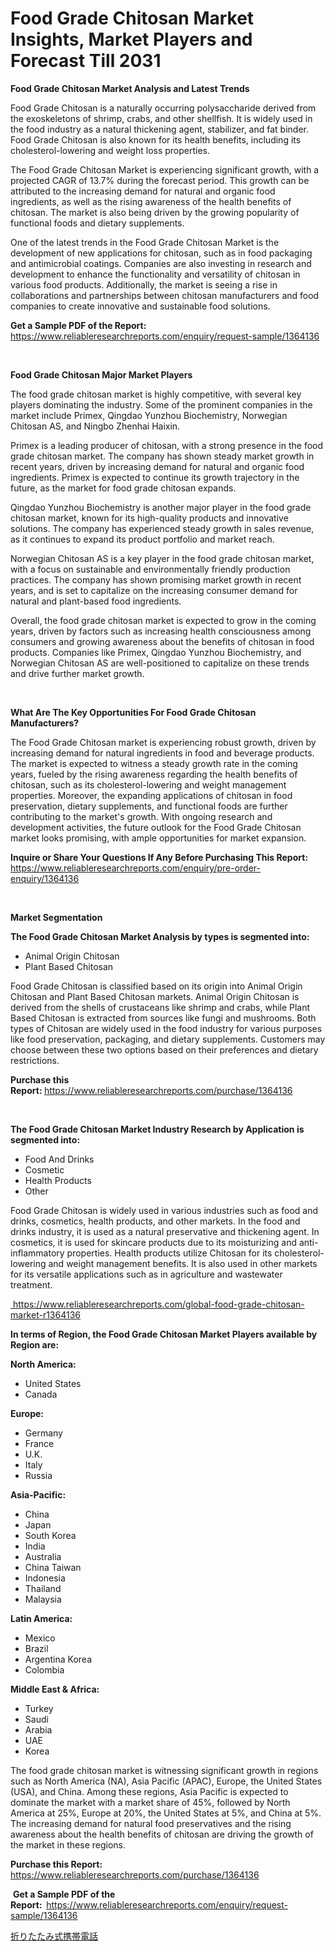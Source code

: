 <p><h1>Food Grade Chitosan Market Insights, Market Players and Forecast Till 2031</h1></p><p><strong>Food Grade Chitosan Market Analysis and Latest Trends</strong></p>
<p><p>Food Grade Chitosan is a naturally occurring polysaccharide derived from the exoskeletons of shrimp, crabs, and other shellfish. It is widely used in the food industry as a natural thickening agent, stabilizer, and fat binder. Food Grade Chitosan is also known for its health benefits, including its cholesterol-lowering and weight loss properties.</p><p>The Food Grade Chitosan Market is experiencing significant growth, with a projected CAGR of 13.7% during the forecast period. This growth can be attributed to the increasing demand for natural and organic food ingredients, as well as the rising awareness of the health benefits of chitosan. The market is also being driven by the growing popularity of functional foods and dietary supplements.</p><p>One of the latest trends in the Food Grade Chitosan Market is the development of new applications for chitosan, such as in food packaging and antimicrobial coatings. Companies are also investing in research and development to enhance the functionality and versatility of chitosan in various food products. Additionally, the market is seeing a rise in collaborations and partnerships between chitosan manufacturers and food companies to create innovative and sustainable food solutions.</p></p>
<p><strong>Get a Sample PDF of the Report:&nbsp;</strong> <a href="https://www.reliableresearchreports.com/enquiry/request-sample/1364136">https://www.reliableresearchreports.com/enquiry/request-sample/1364136</a></p>
<p>&nbsp;</p>
<p><strong>Food Grade Chitosan Major Market Players</strong></p>
<p><p>The food grade chitosan market is highly competitive, with several key players dominating the industry. Some of the prominent companies in the market include Primex, Qingdao Yunzhou Biochemistry, Norwegian Chitosan AS, and Ningbo Zhenhai Haixin. </p><p>Primex is a leading producer of chitosan, with a strong presence in the food grade chitosan market. The company has shown steady market growth in recent years, driven by increasing demand for natural and organic food ingredients. Primex is expected to continue its growth trajectory in the future, as the market for food grade chitosan expands.</p><p>Qingdao Yunzhou Biochemistry is another major player in the food grade chitosan market, known for its high-quality products and innovative solutions. The company has experienced steady growth in sales revenue, as it continues to expand its product portfolio and market reach.</p><p>Norwegian Chitosan AS is a key player in the food grade chitosan market, with a focus on sustainable and environmentally friendly production practices. The company has shown promising market growth in recent years, and is set to capitalize on the increasing consumer demand for natural and plant-based food ingredients.</p><p>Overall, the food grade chitosan market is expected to grow in the coming years, driven by factors such as increasing health consciousness among consumers and growing awareness about the benefits of chitosan in food products. Companies like Primex, Qingdao Yunzhou Biochemistry, and Norwegian Chitosan AS are well-positioned to capitalize on these trends and drive further market growth.</p></p>
<p>&nbsp;</p>
<p><strong>What Are The Key Opportunities For Food Grade Chitosan Manufacturers?</strong></p>
<p><p>The Food Grade Chitosan market is experiencing robust growth, driven by increasing demand for natural ingredients in food and beverage products. The market is expected to witness a steady growth rate in the coming years, fueled by the rising awareness regarding the health benefits of chitosan, such as its cholesterol-lowering and weight management properties. Moreover, the expanding applications of chitosan in food preservation, dietary supplements, and functional foods are further contributing to the market's growth. With ongoing research and development activities, the future outlook for the Food Grade Chitosan market looks promising, with ample opportunities for market expansion.</p></p>
<p><strong>Inquire or Share Your Questions If Any Before Purchasing This Report:</strong> <a href="https://www.reliableresearchreports.com/enquiry/pre-order-enquiry/1364136">https://www.reliableresearchreports.com/enquiry/pre-order-enquiry/1364136</a></p>
<p>&nbsp;</p>
<p><strong>Market Segmentation</strong></p>
<p><strong>The Food Grade Chitosan Market Analysis by types is segmented into:</strong></p>
<p><ul><li>Animal Origin Chitosan</li><li>Plant Based Chitosan</li></ul></p>
<p><p>Food Grade Chitosan is classified based on its origin into Animal Origin Chitosan and Plant Based Chitosan markets. Animal Origin Chitosan is derived from the shells of crustaceans like shrimp and crabs, while Plant Based Chitosan is extracted from sources like fungi and mushrooms. Both types of Chitosan are widely used in the food industry for various purposes like food preservation, packaging, and dietary supplements. Customers may choose between these two options based on their preferences and dietary restrictions.</p></p>
<p><strong>Purchase this Report:&nbsp;</strong><a href="https://www.reliableresearchreports.com/purchase/1364136">https://www.reliableresearchreports.com/purchase/1364136</a></p>
<p>&nbsp;</p>
<p><strong>The Food Grade Chitosan Market Industry Research by Application is segmented into:</strong></p>
<p><ul><li>Food And Drinks</li><li>Cosmetic</li><li>Health Products</li><li>Other</li></ul></p>
<p><p>Food Grade Chitosan is widely used in various industries such as food and drinks, cosmetics, health products, and other markets. In the food and drinks industry, it is used as a natural preservative and thickening agent. In cosmetics, it is used for skincare products due to its moisturizing and anti-inflammatory properties. Health products utilize Chitosan for its cholesterol-lowering and weight management benefits. It is also used in other markets for its versatile applications such as in agriculture and wastewater treatment.</p></p>
<p><a href="https://www.reliableresearchreports.com/global-food-grade-chitosan-market-r1364136">&nbsp;https://www.reliableresearchreports.com/global-food-grade-chitosan-market-r1364136</a></p>
<p><strong>In terms of Region, the Food Grade Chitosan Market Players available by Region are:</strong></p>
<p>
    <p> <strong> North America: </strong>
        <ul>
            <li>United States</li>
            <li>Canada</li>
        </ul>
        </p> 
    <p> <strong> Europe: </strong>
        <ul>
            <li>Germany</li>
            <li>France</li>
            <li>U.K.</li>
            <li>Italy</li>
            <li>Russia</li>
        </ul>
        </p> 
    <p> <strong> Asia-Pacific: </strong>
        <ul>
            <li>China</li>
            <li>Japan</li>
            <li>South Korea</li>
            <li>India</li>
            <li>Australia</li>
            <li>China Taiwan</li>
            <li>Indonesia</li>
            <li>Thailand</li>
            <li>Malaysia</li>
        </ul>
        </p> 
    <p> <strong> Latin America: </strong>
        <ul>
            <li>Mexico</li>
            <li>Brazil</li>
            <li>Argentina Korea</li>
            <li>Colombia</li>
        </ul>
        </p> 
    <p> <strong> Middle East & Africa: </strong>
        <ul>
            <li>Turkey</li>
            <li>Saudi</li>
            <li>Arabia</li>
            <li>UAE</li>
            <li>Korea</li>
        </ul>
    </p>
    </p>
<p><p>The food grade chitosan market is witnessing significant growth in regions such as North America (NA), Asia Pacific (APAC), Europe, the United States (USA), and China. Among these regions, Asia Pacific is expected to dominate the market with a market share of 45%, followed by North America at 25%, Europe at 20%, the United States at 5%, and China at 5%. The increasing demand for natural food preservatives and the rising awareness about the health benefits of chitosan are driving the growth of the market in these regions.</p></p>
<p><strong>Purchase this Report: </strong><a href="https://www.reliableresearchreports.com/purchase/1364136">https://www.reliableresearchreports.com/purchase/1364136</a></p>
<p>&nbsp;<strong>Get a Sample PDF of the Report:&nbsp;&nbsp;</strong><a href="https://www.reliableresearchreports.com/enquiry/request-sample/1364136">https://www.reliableresearchreports.com/enquiry/request-sample/1364136</a></p>
<p><strong></strong></p>
<p><p><a href="https://github.com/lily-u-genius/Market-Research-Report-List-1/blob/main/217859919801.md">折りたたみ式携帯電話</a></p></p>
